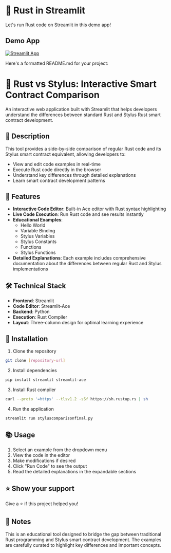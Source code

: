# 🦀 Rust in Streamlit 

Let's run Rust code on Streamlit in this demo app!

## Demo App

[![Streamlit App](https://static.streamlit.io/badges/streamlit_badge_black_white.svg)](https://arbitrum-stylus-comparision.streamlit.app/)

Here's a formatted README.md for your project:

# 🦀 Rust vs Stylus: Interactive Smart Contract Comparison

An interactive web application built with Streamlit that helps developers understand the differences between standard Rust and Stylus Rust smart contract development.

## 📝 Description

This tool provides a side-by-side comparison of regular Rust code and its Stylus smart contract equivalent, allowing developers to:
- View and edit code examples in real-time
- Execute Rust code directly in the browser
- Understand key differences through detailed explanations
- Learn smart contract development patterns

## 🚀 Features

- **Interactive Code Editor**: Built-in Ace editor with Rust syntax highlighting
- **Live Code Execution**: Run Rust code and see results instantly
- **Educational Examples**:
  - Hello World
  - Variable Binding
  - Stylus Variables
  - Stylus Constants
  - Functions
  - Stylus Functions
- **Detailed Explanations**: Each example includes comprehensive documentation about the differences between regular Rust and Stylus implementations

## 🛠️ Technical Stack

- **Frontend**: Streamlit
- **Code Editor**: Streamlit-Ace
- **Backend**: Python
- **Execution**: Rust Compiler
- **Layout**: Three-column design for optimal learning experience

## 🔧 Installation

1. Clone the repository
```bash
git clone [repository-url]
```

2. Install dependencies
```bash
pip install streamlit streamlit-ace
```

3. Install Rust compiler
```bash
curl --proto '=https' --tlsv1.2 -sSf https://sh.rustup.rs | sh
```

4. Run the application
```bash
streamlit run styluscomparisonfinal.py
```

## 📚 Usage

1. Select an example from the dropdown menu
2. View the code in the editor
3. Make modifications if desired
4. Click "Run Code" to see the output
5. Read the detailed explanations in the expandable sections


## ⭐ Show your support

Give a ⭐️ if this project helped you!

## 📝 Notes

This is an educational tool designed to bridge the gap between traditional Rust programming and Stylus smart contract development. The examples are carefully curated to highlight key differences and important concepts.
